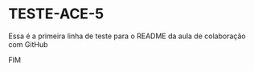 # TESTE-ACE-5
Essa é a primeira linha de teste para o README da aula de colaboração com GitHub

FIM
